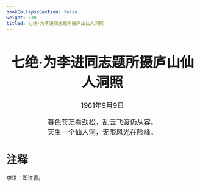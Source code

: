 ```yaml
---
bookCollapseSection: false
weight: 830
titled: 七绝·为李进同志题所摄庐山仙人洞照
---
```


<div align="center">

<font size="4">

# 七绝·为李进同志题所摄庐山仙人洞照
1961年9月9日

暮色苍茫看劲松，乱云飞渡仍从容。  
天生一个仙人洞，无限风光在险峰。

</font>

</div>

# 注释
李进：即江青。
